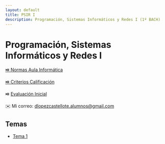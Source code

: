 ```yaml
---
layout: default
title: PSIR I
description: Programación, Sistemas Informáticos y Redes I (1º BACH)
---
```


# Programación, Sistemas Informáticos y Redes I

[⏯️ Normas Aula Informática](../../archivos/Normas-aula-informática.pdf)

[⏯️ Criterios Calificación](../../archivos/Criterios-de-calificación-ESO-y-Bachillerato.pdf)

⏯️ [Evaluación Inicial](https://forms.office.com/e/zMLnp156BK)

✉️ Mi correo: [dlopezcastellote.alumnos@gmail.com
](mailto:dlopezcastellote.alumnos@gmail.com
)

## Temas

- [Tema 1](./sa1/)